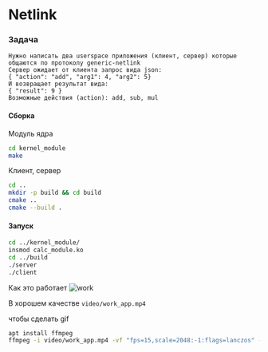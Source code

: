 # Netlink

### Задача 

````
Нужно написать два userspace приложения (клиент, сервер) которые общаются по протоколу generic-netlink
Сервер ожидает от клиента запрос вида json:
{ "action": "add", "arg1": 4, "arg2": 5}
И возвращает результат вида:
{ "result": 9 }
Возможные действия (action): add, sub, mul
````

#### Сборка
Модуль ядра
````bash
cd kernel_module
make
````
Клиент, сервер
````bash
cd ..
mkdir -p build && cd build
cmake ..
cmake --build .
````
#### Запуск
````bash
cd ../kernel_module/
insmod calc_module.ko
cd ../build
./server
./client
````

Как это работает
![work](video/work_app.gif)

В хорошем качестве `video/work_app.mp4`

чтобы сделать gif
````bash
apt install ffmpeg
ffmpeg -i video/work_app.mp4 -vf "fps=15,scale=2048:-1:flags=lanczos" -c:v gif video/work_app.gif
````
